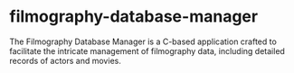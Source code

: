 # filmography-database-manager
The Filmography Database Manager is a C-based application crafted to facilitate the intricate management of filmography data, including detailed records of actors and movies. 
